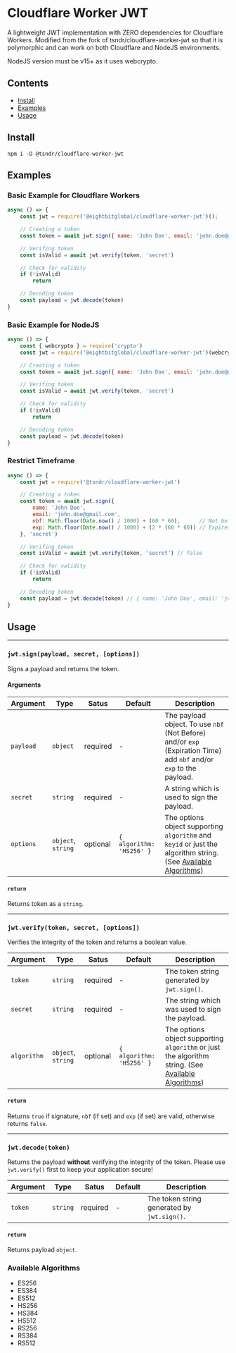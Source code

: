 # Cloudflare Worker JWT

A lightweight JWT implementation with ZERO dependencies for Cloudflare Workers.
Modified from the fork of tsndr/cloudflare-worker-jwt so that it is polymorphic and can work on both Cloudflare and NodeJS environments.

NodeJS version must be v15+ as it uses webcrypto.

## Contents

- [Install](#install)
- [Examples](#examples)
- [Usage](#usage)


## Install

```
npm i -D @tsndr/cloudflare-worker-jwt
```


## Examples

### Basic Example for Cloudflare Workers

```javascript
async () => {
    const jwt = require('@eightbitglobal/cloudflare-worker-jwt')();

    // Creating a token
    const token = await jwt.sign({ name: 'John Doe', email: 'john.doe@gmail.com' }, 'secret')

    // Verifing token
    const isValid = await jwt.verify(token, 'secret')

    // Check for validity
    if (!isValid)
        return

    // Decoding token
    const payload = jwt.decode(token)
}
```

### Basic Example for NodeJS

```javascript
async () => {
    const { webcrypto } = require('crypto')
    const jwt = require('@eightbitglobal/cloudflare-worker-jwt')(webcrypto);

    // Creating a token
    const token = await jwt.sign({ name: 'John Doe', email: 'john.doe@gmail.com' }, 'secret')

    // Verifing token
    const isValid = await jwt.verify(token, 'secret')

    // Check for validity
    if (!isValid)
        return

    // Decoding token
    const payload = jwt.decode(token)
}
```

### Restrict Timeframe

```javascript
async () => {
    const jwt = require('@tsndr/cloudflare-worker-jwt')

    // Creating a token
    const token = await jwt.sign({
        name: 'John Doe',
        email: 'john.doe@gmail.com',
        nbf: Math.floor(Date.now() / 1000) + (60 * 60),      // Not before: Now + 1h
        exp: Math.floor(Date.now() / 1000) + (2 * (60 * 60)) // Expires: Now + 2h
    }, 'secret')

    // Verifing token
    const isValid = await jwt.verify(token, 'secret') // false

    // Check for validity
    if (!isValid)
        return

    // Decoding token
    const payload = jwt.decode(token) // { name: 'John Doe', email: 'john.doe@gmail.com', ... }
}
```

## Usage

<hr>

### `jwt.sign(payload, secret, [options])`

Signs a payload and returns the token.

#### Arguments

Argument    | Type     | Satus    | Default | Description
----------- | -------- | -------- | ------- | -----------
`payload`   | `object` | required | -       | The payload object. To use `nbf` (Not Before) and/or `exp` (Expiration Time) add `nbf` and/or `exp` to the payload.
`secret`    | `string` | required | -       | A string which is used to sign the payload.
`options`   | `object`, `string` | optional | `{ algorithm: 'HS256' }` | The options object supporting `algorithm` and `keyid` or just the algorithm string. (See [Available Algorithms](#available-algorithms))

#### `return`
Returns token as a `string`.

<hr>

### `jwt.verify(token, secret, [options])`

Verifies the integrity of the token and returns a boolean value.

Argument    | Type     | Satus    | Default | Description
----------- | -------- | -------- | ------- | -----------
`token`     | `string` | required | -       | The token string generated by `jwt.sign()`.
`secret`    | `string` | required | -       | The string which was used to sign the payload.
`algorithm` | `object`, `string` | optional | `{ algorithm: 'HS256' }` | The options object supporting `algorithm` or just the algorithm string. (See [Available Algorithms](#available-algorithms))

#### `return`
Returns `true` if signature, `nbf` (if set) and `exp` (if set) are valid, otherwise returns `false`. 

<hr>

### `jwt.decode(token)`

Returns the payload **without** verifying the integrity of the token. Please use `jwt.verify()` first to keep your application secure!

Argument    | Type     | Satus    | Default | Description
----------- | -------- | -------- | ------- | -----------
`token`     | `string` | required | -       | The token string generated by `jwt.sign()`.

#### `return`
Returns payload `object`.

### Available Algorithms
 - ES256
 - ES384
 - ES512
 - HS256
 - HS384
 - HS512
 - RS256
 - RS384
 - RS512
